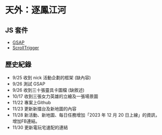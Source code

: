 # 天外：逐鳳江河


## JS 套件

- [GSAP](https://greensock.com/)
- [ScrollTrigger](https://greensock.com/)

## 歷史紀錄

- 9/25 收到 nick 活動企劃的框架 (缺內容)
- 9/26 測試 GSAP
- 9/26 收到三十張靈具卡圖檔 (缺敘述)
- 10/17 收到三張女力英雄的立繪及一張場景圖
- 11/22 專案上Github
- 11/23 更新新擂台及新地圖的內容
- 11/28 新活動、新地圖、每日任務增加「2023 年 12 月 20 日上線」的資訊，增加FB連結。
- 11/30 更新電玩宅速配的連結